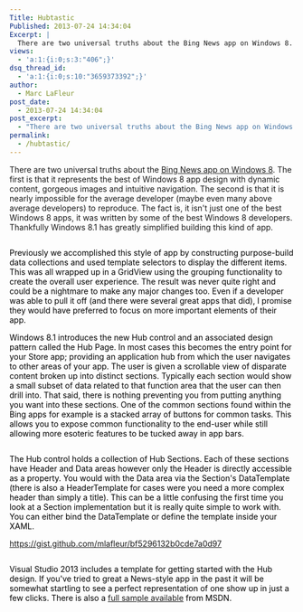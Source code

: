 ```yaml
---
Title: Hubtastic
Published: 2013-07-24 14:34:04
Excerpt: |
  There are two universal truths about the Bing News app on Windows 8. The first is that it represents the best of Windows 8 app design with dynamic content, gorgeous images and intuitive navigation. The second is that it is nearly impossible for the average developer (maybe even many above average developers) to reproduce. The fact is, it isn't just one of the best Windows 8 apps, it was written by some of the best Windows 8 developers. Thankfully Windows 8.1 has greatly simplified building this kind of app.
views:
  - 'a:1:{i:0;s:3:"406";}'
dsq_thread_id:
  - 'a:1:{i:0;s:10:"3659373392";}'
author:
  - Marc LaFleur
post_date:
  - 2013-07-24 14:34:04
post_excerpt:
  - "There are two universal truths about the Bing News app on Windows 8. The first is that it represents the best of Windows 8 app design with dynamic content, gorgeous images and intuitive navigation. The second is that it is nearly impossible for the average developer (maybe even many above average developers) to reproduce. The fact is, it isn't just one of the best Windows 8 apps, it was written by some of the best Windows 8 developers. Thankfully Windows 8.1 has greatly simplified building this kind of app."
permalink:
  - /hubtastic/
---
```

There are two universal truths about the <a href="http://apps.microsoft.com/windows/en-US/app/news/eaaf2ce3-d5a3-4a59-ae31-276fbc44a7cd">Bing News app on Windows 8</a>. The first is that it represents the best of Windows 8 app design with dynamic content, gorgeous images and intuitive navigation. The second is that it is nearly impossible for the average developer (maybe even many above average developers) to reproduce. The fact is, it isn't just one of the best Windows 8 apps, it was written by some of the best Windows 8 developers. Thankfully Windows 8.1 has greatly simplified building this kind of app.
<p style="text-align: center;"><img alt="" src="http://massivescale.azurewebsites.net/wp-content/uploads/2013/07/072413_1933_Hubtastic1.png" /><span style="color: black;">
</span></p>
<span style="color: black;">Previously we accomplished this style of app by constructing purpose-build data collections and used template selectors to display the different items. This was all wrapped up in a GridView using the grouping functionality to create the overall user experience. The result was never quite right and could be a nightmare to make any major changes too. Even if a developer was able to pull it off (and there were several great apps that did), I promise they would have preferred to focus on more important elements of their app.</span>

<span style="color: black;">Windows 8.1 introduces the new Hub control and an associated design pattern called the Hub Page. In most cases this becomes the entry point for your Store app; providing an application hub from which the user navigates to other areas of your app. The user is given a scrollable view of disparate content broken up into distinct sections. Typically each section would show a small subset of data related to that function area that the user can then drill into. That said, there is nothing preventing you from putting anything you want into these sections. One of the common sections found within the Bing apps for example is a stacked array of buttons for common tasks. This allows you to expose common functionality to the end-user while still allowing more esoteric features to be tucked away in app bars.
</span>
<p style="text-align: center;"><img alt="" src="http://massivescale.azurewebsites.net/wp-content/uploads/2013/07/072413_1933_Hubtastic2.png" /><span style="color: black;">
</span></p>
<span style="color: black;">The Hub control holds a collection of Hub Sections. Each of these sections have Header and Data areas however only the Header is directly accessible as a property. You would with the Data area via the Section's DataTemplate (there is also a HeaderTemplate for cases were you need a more complex header than simply a title). This can be a little confusing the first time you look at a Section implementation but it is really quite simple to work with. You can either bind the DataTemplate or define the template inside your XAML.
</span>

https://gist.github.com/mlafleur/bf5296132b0cde7a0d97
<p style="text-align: center;"><img alt="" src="http://massivescale.azurewebsites.net/wp-content/uploads/2013/07/072413_1933_Hubtastic3.jpg" /><img alt="" src="http://massivescale.azurewebsites.net/wp-content/uploads/2013/07/072413_1933_Hubtastic4.png" /><span style="color: black;">
</span></p>
<span style="color: black;">Visual Studio 2013 includes a template for getting started with the Hub design. If you've tried to great a News-style app in the past it will be somewhat startling to see a perfect representation of one show up in just a few clicks. There is also a <a href="http://code.msdn.microsoft.com/windowsapps/XAML-Hub-control-sample-5d116fa9?fileId=72255&amp;pathId=1661474377&amp;lineno=17">full sample available</a> from MSDN.
</span>
<p style="text-align: center;"><img alt="" src="http://massivescale.azurewebsites.net/wp-content/uploads/2013/07/072413_1933_Hubtastic5.png" /><span style="color: black;">
</span></p>